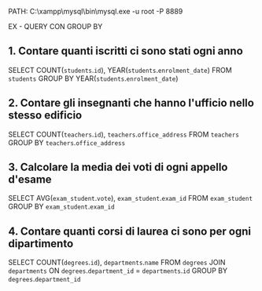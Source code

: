 PATH: C:\\xampp\\mysql\\bin\\mysql.exe -u root -P 8889

EX - QUERY CON GROUP BY

## 1. Contare quanti iscritti ci sono stati ogni anno

SELECT COUNT(`students`.`id`), YEAR(`students`.`enrolment_date`)
FROM `students`
GROUP BY YEAR(`students`.`enrolment_date`)

## 2. Contare gli insegnanti che hanno l'ufficio nello stesso edificio

SELECT COUNT(`teachers`.`id`), `teachers`.`office_address`
FROM `teachers`
GROUP BY `teachers`.`office_address`

## 3. Calcolare la media dei voti di ogni appello d'esame

SELECT AVG(`exam_student`.`vote`), `exam_student`.`exam_id`
FROM `exam_student`
GROUP BY `exam_student`.`exam_id`

## 4. Contare quanti corsi di laurea ci sono per ogni dipartimento

SELECT COUNT(`degrees`.`id`), `departments`.`name`
FROM `degrees`
JOIN `departments` ON `degrees`.`department_id` = `departments`.`id`
GROUP BY `degrees`.`department_id`